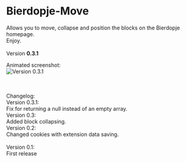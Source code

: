 # Bierdopje-Move
Allows you to move, collapse and position the blocks on the Bierdopje homepage.
<BR/>
Enjoy.
<BR/><BR/>
Version <strong>0.3.1</strong>

Animated screenshot:<BR/>
![Version 0.3.1](https://raw.githubusercontent.com/TomONeill/Bierdopje-Move/master/Screenshots/0.3.gif "Version 0.3.1")

<BR/><BR/>
Changelog:<BR/>
Version 0.3.1:<BR/>
Fix for returning a null instead of an empty array.<BR/>
Version 0.3:<BR/>
Added block collapsing.<BR/>
Version 0.2:<BR/>
Changed cookies with extension data saving.<BR/>
<BR/>
Version 0.1:<BR/>
First release

